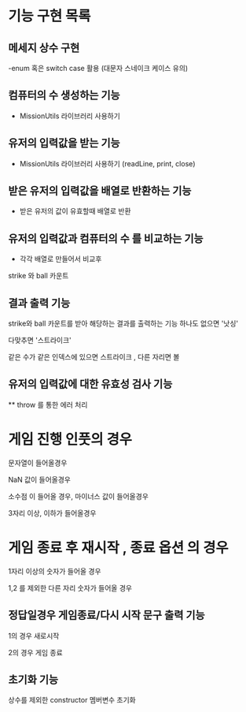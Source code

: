 # 기능 구현 목록

## 메세지 상수 구현

-enum 혹은 switch case 활용 (대문자 스네이크 케이스 유의)

## 컴퓨터의 수 생성하는 기능

- MissionUtils 라이브러리 사용하기

## 유저의 입력값을 받는 기능

- MissionUtils 라이브러리 사용하기 (readLine, print, close)

## 받은 유저의 입력값을 배열로 반환하는 기능

- 받은 유저의 값이 유효할때 배열로 반환

## 유저의 입력값과 컴퓨터의 수 를 비교하는 기능

- 각각 배열로 만들어서 비교후

strike 와 ball 카운트

## 결과 출력 기능

strike와 ball 카운트를 받아 해당하는 결과를 출력하는 기능
하나도 없으면 '낫싱'

다맞추면 '스트라이크'

같은 수가 같은 인덱스에 있으면 스트라이크 , 다른 자리면 볼

## 유저의 입력값에 대한 유효성 검사 기능

\*\* throw 를 통한 에러 처리

# 게임 진행 인풋의 경우

문자열이 들어올경우

NaN 값이 들어올경우

소수점 이 들어올 경우, 마이너스 값이 들어올경우

3자리 이상, 이하가 들어올경우

# 게임 종료 후 재시작 , 종료 옵션 의 경우

1자리 이상의 숫자가 들어올 경우

1,2 를 제외한 다른 자리 숫자가 들어올 경우

## 정답일경우 게임종료/다시 시작 문구 출력 기능

1의 경우 새로시작

2의 경우 게임 종료

## 초기화 기능

상수를 제외한 constructor 멤버변수 초기화
